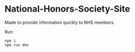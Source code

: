 # National-Honors-Society-Site

Made to provide information quickly to NHS members.

Run:
```
npm i
npm run dev
```
